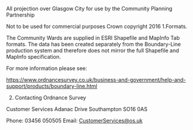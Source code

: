 All projection over Glasgow City for use by the Community Planning Partnership

Not to be used for commercial purposes
Crown copyright 2016
1.Formats.

The Community Wards are supplied in ESRI Shapefile and MapInfo Tab formats.
The data has been created separately from the Boundary-Line production system and
therefore does not mirror the full Shapefile and MapInfo specification. 

For more information please see:

https://www.ordnancesurvey.co.uk/business-and-government/help-and-support/products/boundary-line.html


2. Contacting Ordnance Survey

 Customer Services
 Adanac Drive
 Southampton
 SO16 0AS

 Phone: 03456 050505
 Email: CustomerServices@os.uk 
